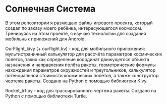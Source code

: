 # Солнечная Система
В этом репозитории я размещаю файлы игрового проекта, который создал по заказу моего ребёнка, интересующегося космосом. Тренируясь на этом проекте, я изучаю технологии для создания мобильных приложений для Android.

OurFlight_kivy (+ ourflight.kv) - код для мобильного приложения: мультистраничный калькулятор для рассчёта параметров космических полётов, таких как определение координат движущегося объекта назначения и направления полёта ракеты, геометрические формулы нахождения параметров окружностей и треугольников, калькулятор потенциальной стоимости космических полётов, а также конструктор чертежа ракеты. Создано на Python с помощью библиотеки Kivy. 

Rocket_trt.py - код для трассированного чертежа ракеты. Создано на Python с помощью библиотеки Turtle.
